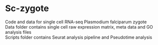 # Sc-zygote
Code and data for single cell RNA-seq Plasmodium falciparum zygote  
Data folder contains single cell raw expression matrix, meta data and GO analysis files  
Scripts folder contains Seurat analysis pipeline and Pseudotime analysis 
